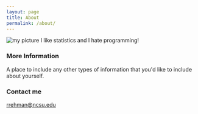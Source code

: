 ```yaml
---
layout: page
title: About
permalink: /about/
---
```


![my picture](https://github.com/balqees1/Images/blob/main/IMG-4212.JPG)
I like statistics and I hate programming!
### More Information

A place to include any other types of information that you'd like to include about yourself.

### Contact me

[rrehman@ncsu.edu](mailto:rrehman@ncsu.edu)

